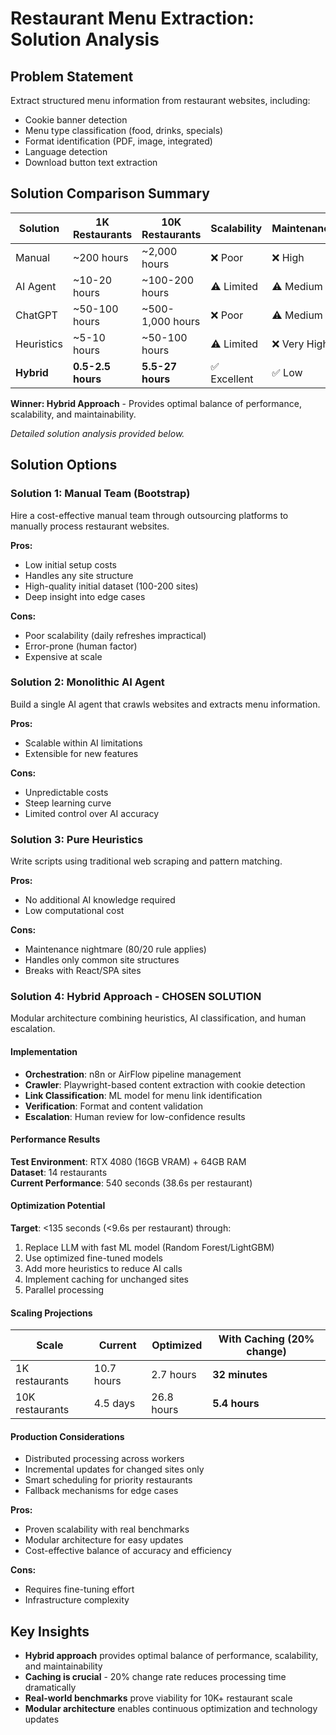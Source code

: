 # Restaurant Menu Extraction: Solution Analysis

## Problem Statement
Extract structured menu information from restaurant websites, including:
- Cookie banner detection
- Menu type classification (food, drinks, specials)
- Format identification (PDF, image, integrated)
- Language detection
- Download button text extraction

## Solution Comparison Summary

| Solution | 1K Restaurants | 10K Restaurants | Scalability | Maintenance | Cost |
|----------|----------------|-----------------|-------------|-------------|------|
| Manual | ~200 hours | ~2,000 hours | ❌ Poor | ❌ High | ❌ Very High |
| AI Agent | ~10-20 hours | ~100-200 hours | ⚠️ Limited | ⚠️ Medium | ⚠️ High |
| ChatGPT | ~50-100 hours | ~500-1,000 hours | ❌ Poor | ⚠️ Medium | ❌ Very High |
| Heuristics | ~5-10 hours | ~50-100 hours | ⚠️ Limited | ❌ Very High | ✅ Low |
| **Hybrid** | **0.5-2.5 hours** | **5.5-27 hours** | ✅ Excellent | ✅ Low | ✅ Medium |

**Winner: Hybrid Approach** - Provides optimal balance of performance, scalability, and maintainability.

*Detailed solution analysis provided below.*


## Solution Options

### Solution 1: Manual Team (Bootstrap)
Hire a cost-effective manual team through outsourcing platforms to manually process restaurant websites.

**Pros:**
- Low initial setup costs
- Handles any site structure
- High-quality initial dataset (100-200 sites)
- Deep insight into edge cases

**Cons:**
- Poor scalability (daily refreshes impractical)
- Error-prone (human factor)
- Expensive at scale

### Solution 2: Monolithic AI Agent
Build a single AI agent that crawls websites and extracts menu information.

**Pros:**
- Scalable within AI limitations
- Extensible for new features

**Cons:**
- Unpredictable costs
- Steep learning curve
- Limited control over AI accuracy

### Solution 3: Pure Heuristics
Write scripts using traditional web scraping and pattern matching.

**Pros:**
- No additional AI knowledge required
- Low computational cost

**Cons:**
- Maintenance nightmare (80/20 rule applies)
- Handles only common site structures
- Breaks with React/SPA sites

### Solution 4: Hybrid Approach - **CHOSEN SOLUTION**
Modular architecture combining heuristics, AI classification, and human escalation.

#### Implementation
- **Orchestration**: n8n or AirFlow pipeline management
- **Crawler**: Playwright-based content extraction with cookie detection
- **Link Classification**: ML model for menu link identification
- **Verification**: Format and content validation
- **Escalation**: Human review for low-confidence results

#### Performance Results
**Test Environment**: RTX 4080 (16GB VRAM) + 64GB RAM  
**Dataset**: 14 restaurants  
**Current Performance**: 540 seconds (38.6s per restaurant)

#### Optimization Potential
**Target**: <135 seconds (<9.6s per restaurant) through:
1. Replace LLM with fast ML model (Random Forest/LightGBM)
2. Use optimized fine-tuned models
3. Add more heuristics to reduce AI calls
4. Implement caching for unchanged sites
5. Parallel processing

#### Scaling Projections

| Scale | Current | Optimized | With Caching (20% change) |
|-------|---------|-----------|---------------------------|
| 1K restaurants | 10.7 hours | 2.7 hours | **32 minutes** |
| 10K restaurants | 4.5 days | 26.8 hours | **5.4 hours** |

#### Production Considerations
- Distributed processing across workers
- Incremental updates for changed sites only
- Smart scheduling for priority restaurants
- Fallback mechanisms for edge cases

**Pros:**
- Proven scalability with real benchmarks
- Modular architecture for easy updates
- Cost-effective balance of accuracy and efficiency

**Cons:**
- Requires fine-tuning effort
- Infrastructure complexity

## Key Insights
- **Hybrid approach** provides optimal balance of performance, scalability, and maintainability
- **Caching is crucial** - 20% change rate reduces processing time dramatically
- **Real-world benchmarks** prove viability for 10K+ restaurant scale
- **Modular architecture** enables continuous optimization and technology updates